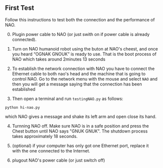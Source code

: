 First Test
---

Follow this instructions to test both the connection and the performance of NAO.

0. Plugin power cable to NAO (or just swith on if power cable is already connected).

1. Turn on NAO humanoid robot using the buton at NAO's cheest, 
and once you heard “OGNAK GNOUK” is ready to use.
That is the boot process of NAO which takes around 2minutes 13 seconds

2. To establish the network connection with NAO you have to connect the 
Ethernet cable to both nao's head and the machine that is going to control NAO.
Go to the network menu with the mouse and select `NAO` 
and then you will get a message saying that the connection has been established

3. Then open a terminal and run `testingNAO.py` as follows:
```
python hi-nao.py
```
which NAO gives a message and shake its left arm and open close its hand.

4. Turnning NAO off. Make sure NAO is in a safe position and press the Chest button
 until NAO says "GNUK GNUK". 
The shutdown process takes approximately 18 seconds.

5. (optional) if your computer has only got one Ethernet port,
replace it with the one connected to the Internet.

6. plugout NAO's power cable (or just switch off)


